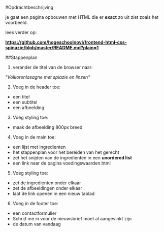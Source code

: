 #Opdrachtbeschrijving

je gaat een pagina opbouwen met HTML die er **exact** zo uit ziet zoals het voorbeeld.

lees verder op:

**https://github.com/hogeschoolnovi/frontend-html-css-spinazie/blob/master/README.md?plain=1**

##Stappenplan
1. verander de titel van de browser naar:

_"Volkorenlasagne met spiazie en linzen"_

2. Voeg in de header toe:
- een titel
- een subtitel
- een afbeelding
3. Voeg styling toe:
- maak de afbeelding 800px breed
4. Voeg in de main toe:
- een lijst met ingredienten
- het stappenplan voor het bereiden van het gerecht
- zet het snijden van de ingredienten in een **unordered list** 
- een link naar de pagina voedingswaarden.html
5. Voeg styling toe:
- zet de ingredienten onder elkaar
- zet de afbeeldingen onder elkaar
- laat de link openen in een nieuw tablad
6. Voeg in de footer toe:
- een contactformulier
- Schrijf me in voor de nieuwsbrief moet al aangevinkt zijn
- de datum van vandaag

